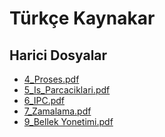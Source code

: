 # Türkçe Kaynakar


<!--HariciDosyalar-->

## Harici Dosyalar

- [4_Proses.pdf](./4_Proses.pdf)
- [5_Is_Parcaciklari.pdf](./5_Is_Parcaciklari.pdf)
- [6_IPC.pdf](./6_IPC.pdf)
- [7_Zamalama.pdf](./7_Zamalama.pdf)
- [9_Bellek Yonetimi.pdf](./9_Bellek%20Yonetimi.pdf)


<!--HariciDosyalar-->

